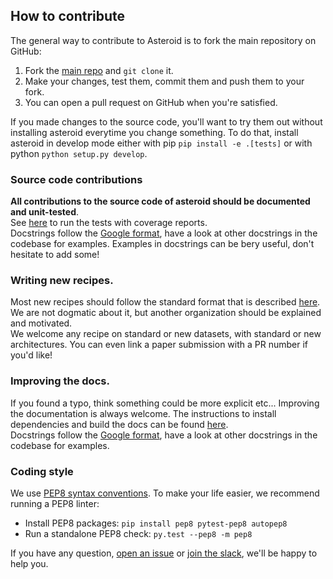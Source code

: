 ## How to contribute

The general way to contribute to Asteroid is to fork the main 
repository on GitHub:
1. Fork the [main repo][asteroid] and `git clone` it.
2. Make your changes, test them, commit them and push them to your fork. 
3. You can open a pull request on GitHub when you're satisfied.

If you made changes to the source code, you'll want to try them out without 
installing asteroid everytime you change something.
To do that, install asteroid in develop mode either with pip 
```pip install -e .[tests]``` or with python ```python setup.py develop```. 

### Source code contributions
__All contributions to the source code of asteroid should be documented 
and unit-tested__.   
See [here](./tests) to run the tests with coverage reports.  
Docstrings follow the [Google format][docstrings], have a look at other 
docstrings in the codebase for examples. Examples in docstrings can
be bery useful, don't hesitate to add some!


### Writing new recipes.
Most new recipes should follow the standard format that is described 
[here](./egs). We are not dogmatic about it, but another organization should
be explained and motivated.  
We welcome any recipe on standard or new datasets, with standard or new
architectures. You can even link a paper submission with a PR number 
if you'd like!  

### Improving the docs.
If you found a typo, think something could be more explicit etc... 
Improving the documentation is always welcome. The instructions to install
dependencies and build the docs can be found [here](./docs).  
Docstrings follow the [Google format][docstrings], have a look at other 
docstrings in the codebase for examples.

### Coding style
We use [PEP8 syntax conventions][pep8]. 
To make your life easier, we recommend running a PEP8 linter:

- Install PEP8 packages: `pip install pep8 pytest-pep8 autopep8`  
- Run a standalone PEP8 check: `py.test --pep8 -m pep8`


If you have any question, [open an issue][issue] or [join the slack][slack], 
we'll be happy to help you.

[asteroid]: https://github.com/mpariente/asteroid
[issue]: https://github.com/mpariente/asteroid/issues/new
[slack]: https://join.slack.com/t/asteroid-dev/shared_invite/zt-cn9y85t3-QNHXKD1Et7qoyzu1Ji5bcA
[pep8]: https://www.python.org/dev/peps/pep-0008/
[docstrings]: https://sphinxcontrib-napoleon.readthedocs.io/en/latest/example_google.html